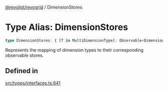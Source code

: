 [@revolist/revogrid](README.md) / DimensionStores

# Type Alias: DimensionStores

```ts
type DimensionStores: { [T in MultiDimensionType]: Observable<DimensionSettingsState> };
```

Represents the mapping of dimension types to their corresponding observable stores.

## Defined in

[src/types/interfaces.ts:641](https://github.com/revolist/revogrid/blob/645c5b44e05a187c8aab0cf802e5a080c331a78f/src/types/interfaces.ts#L641)
